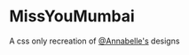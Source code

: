 # MissYouMumbai

A css only recreation of [@Annabelle's](https://www.instagram.com/anna.designs.stuff/) designs
